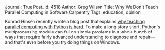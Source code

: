 Journal: True
Post_Id: 4518
Author: Greg Wilson
Title: Why We Don't Teach Parallel Computing in Software Carpentry
Tags: education, opinion

<p>Konrad Hinsen recently wrote a blog post that explains <a href="http://khinsen.wordpress.com/2012/02/06/teaching-parallel-computing-in-python/">why teaching parallel computing with Python is hard</a>. To make a long story short, Python's multiprocessing module can fail on simple problems in a whole bunch of ways that require fairly advanced understanding to diagnose and repair&mdash;and that's even before you try doing things on Windows.</p>
